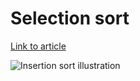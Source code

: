 # Selection sort

[Link to article](http://www.growingwiththeweb.com/2013/12/selection-sort.html)

![Insertion sort illustration](https://googledrive.com/host/0B-wUQaw640vCVjU2eXAwcHBFZEE)
